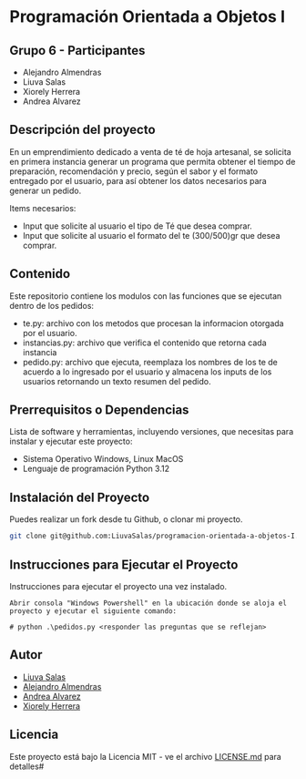 ﻿# Programación Orientada a Objetos I
## Grupo 6 - Participantes

- Alejandro Almendras
- Liuva Salas
- Xiorely Herrera
- Andrea Alvarez

## Descripción del proyecto

En un emprendimiento dedicado a venta de té de hoja artesanal, se solicita en primera instancia generar un programa que permita obtener el tiempo de preparación, recomendación y precio, según el sabor y el formato entregado por el usuario, para así obtener los datos necesarios para generar un pedido.

Items necesarios:

- Input que solicite al usuario el tipo de Té que desea comprar.
- Input que solicite al usuario el formato del te (300/500)gr que desea comprar.

## Contenido

Este repositorio contiene los modulos con las funciones que se ejecutan dentro de los pedidos:

- te.py: archivo con los metodos que procesan la informacion otorgada por el usuario.
- instancias.py: archivo que verifica el contenido que retorna cada instancia
- pedido.py: archivo que ejecuta, reemplaza los nombres de los te de acuerdo a lo ingresado por el usuario y almacena los inputs de los usuarios retornando un texto resumen del pedido.

## Prerrequisitos o Dependencias

Lista de software y herramientas, incluyendo versiones, que necesitas para instalar y ejecutar este proyecto:

- Sistema Operativo Windows, Linux MacOS
- Lenguaje de programación Python 3.12

## Instalación del Proyecto

Puedes realizar un fork desde tu Github, o clonar mi proyecto.

```bash
git clone git@github.com:LiuvaSalas/programacion-orientada-a-objetos-I.git
```

## Instrucciones para Ejecutar el Proyecto

Instrucciones para ejecutar el proyecto una vez instalado.

```Windows Powershell/
Abrir consola "Windows Powershell" en la ubicación donde se aloja el proyecto y ejecutar el siguiente comando:

# python .\pedidos.py <responder las preguntas que se reflejan>
```

## Autor

- [Liuva Salas](https://github.com/LiuvaSalas)
- [Alejandro Almendras](https://github.com/Almendras2024)
- [Andrea Alvarez](https://github.com/Andrea-Alvarez-Gonzalez)
- [Xiorely Herrera](https://github.com/Xiorelyh)

## Licencia

Este proyecto está bajo la Licencia MIT - ve el archivo [LICENSE.md](LICENSE) para detalles#